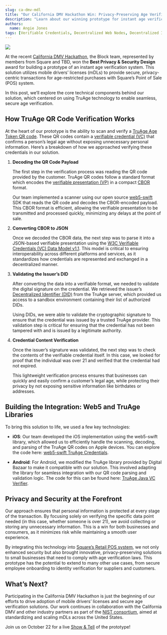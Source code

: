 ```yaml
---
slug: ca-dmv-mdl
title: "Our California DMV Hackathon Win: Privacy-Preserving Age Verification"
description: "Learn about our winning prototype for instant age verification within Square's Point of Sale system."
authors:
  name: Angie Jones
tags: [Verifiable Credentials, Decentralized Web Nodes, Decentralized Identity, Web5, tbDEX, Hackathon]
---
```


<head>
  <meta property="og:title" content="Our California DMV Hackathon Win: Privacy-Preserving Age Verification" />
  <meta property="og:type" content="website" />
  <meta property="og:url" content='https://developer.tbd.website/blog/ca-dmv-mdl' />
  <meta name="og:description" content="Learn about our winning prototype for instant age verification within Square's Point of Sale system." />
  <meta property="og:image" content="https://developer.tbd.website/assets/images/blog-ca-dmv-mdl-3f980361c940d2382af955056a74af1b.png" /> 

  <meta name="twitter:card" content="summary_large_image" />
  <meta property="twitter:domain" content="developer.tbd.website" />
  <meta name="twitter:site" content="@tbdevs" />
  <meta name="twitter:title" content="Our California DMV Hackathon Win: Privacy-Preserving Age Verification" />
  <meta property="twitter:url" content='https://developer.tbd.website/blog/ca-dmv-mdl' /> 
  <meta name="twitter:description" content="Learn about our winning prototype for instant age verification within Square's Point of Sale system." />
  <meta name="twitter:image" content="https://developer.tbd.website/assets/images/blog-ca-dmv-mdl-3f980361c940d2382af955056a74af1b.png" />

  <link rel="apple-touch-icon" href="https://developer.tbd.website/img/tbd-fav-icon-main.png" />
</head>


![](/img/blog-ca-dmv-mdl.png)


At the recent [California DMV Hackathon](https://www.dmv.ca.gov/portal/news-and-media/news-releases/dmv-recognizes-companies-for-outstanding-mdl-use-cases-at-first-community-hackathon/), the Block team, represented by members from Square and TBD, won the **Best Privacy & Security Design** award for building a prototype of an instant age verification system. This solution utilizes mobile drivers’ licenses (mDLs) to provide secure, privacy-centric transactions for age-restricted purchases with Square’s Point of Sale (POS) system.

In this post, we’ll explore the core technical components behind our solution, which centered on using TruAge technology to enable seamless, secure age verification.

<!--truncate-->

## How TruAge QR Code Verification Works
At the heart of our prototype is the ability to scan and verify a [TruAge Age Token QR code](https://www.dmv.ca.gov/portal/ca-dmv-wallet/truage/). These QR codes contain a [verifiable credential (VC)](https://developer.tbd.website/docs/web5/verifiable-credentials/what-are-vcs) that confirms a person’s legal age without exposing unnecessary personal information. Here’s a breakdown of how we approached verifying these credentials in our solution.

1. **Decoding the QR Code Payload** 

    The first step in the verification process was reading the QR code provided by the customer. TruAge QR codes follow a standard format which encodes the [verifiable presentation (VP)](https://developer.tbd.website/docs/glossary/#verifiable-presentation) in a compact [CBOR](https://cbor.io/) format.

    Our team implemented a scanner using our open source [web5-swift](https://github.com/TBD54566975/web5-swift/tree/truage-credentials) SDK that reads the QR code and decodes the CBOR-encoded payload. This CBOR format is efficient, allowing the verifiable presentation to be transmitted and processed quickly, minimizing any delays at the point of sale.

2. **Converting CBOR to JSON** 

    Once we decoded the CBOR data, the next step was to parse it into a JSON-based verifiable presentation using the [W3C Verifiable Credentials (VC) Data Model v1.1](https://www.w3.org/TR/vc-data-model/). This model is critical to ensuring interoperability across different platforms and services, as it standardizes how credentials are represented and exchanged in a decentralized manner.

3. **Validating the Issuer’s DID** 

    After converting the data into a verifiable format, we needed to validate the digital signature on the credential. We retrieved the issuer’s [Decentralized Identifier (DID)](https://developer.tbd.website/docs/web5/decentralized-identifiers/what-are-dids) from the TruAge server, which provided us access to a sandbox environment containing their list of authorized DIDs.

    Using DIDs, we were able to validate the cryptographic signature to ensure that the credential was issued by a trusted TruAge provider. This validation step is critical for ensuring that the credential has not been tampered with and is issued by a legitimate authority.

4. **Credential Content Verification** 

    Once the issuer’s signature was validated, the next step was to check the contents of the verifiable credential itself. In this case, we looked for proof that the individual was over 21 and verified that the credential had not expired.

    This lightweight verification process ensures that businesses can quickly and easily confirm a customer’s legal age, while protecting their privacy by not exposing sensitive information like birthdates or addresses.

## Building the Integration: Web5 and TruAge Libraries
To bring this solution to life, we used a few key technologies:

* **iOS**: Our team developed the iOS implementation using the web5-swift library, which allowed us to efficiently handle the scanning, decoding, and parsing of the TruAge QR codes on Apple devices. You can explore the code here: [web5-swift TruAge Credentials](https://github.com/TBD54566975/web5-swift/tree/truage-credentials).

* **Android**: For Android, we modified the TruAge library provided by Digital Bazaar to make it compatible with our solution. This involved adapting the library for seamless integration with our QR code parsing and validation logic. The code for this can be found here: [TruAge Java VC Verifier](https://github.com/tbdeng/truage-java-vc-verifier).

## Privacy and Security at the Forefront
Our approach ensures that personal information is protected at every stage of the transaction. By focusing solely on verifying the specific data point needed (in this case, whether someone is over 21), we avoid collecting or storing any unnecessary information. This is a win for both businesses and consumers, as it minimizes risk while maintaining a smooth user experience.

By integrating this technology into [Square’s Retail POS system](https://squareup.com/us/en/point-of-sale/retail), we not only enhanced security but also brought innovative, privacy-preserving solutions to small businesses that need to comply with age verification laws. This prototype has the potential to extend to many other use cases, from secure employee onboarding to identity verification for suppliers and customers.

## What’s Next?
Participating in the California DMV Hackathon is just the beginning of our efforts to drive adoption of mobile drivers’ licenses and secure age verification solutions. Our work continues in collaboration with the California DMV and other industry partners as part of the [NIST consortium](https://www.nccoe.nist.gov/news-insights/nccoe-announces-collaborators-mobile-drivers-license-mdl-project-use-case-1), aimed at standardizing and scaling mDLs across the United States.

Join us on October 22 for a live [Show & Tell](https://calget.com/whspkhpm) of the prototype!

